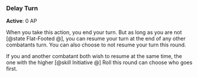 ### Delay Turn
**Active**: 0 AP

When you take this action, you end your turn. But as long as you are not [@state Flat-Footed @], you can resume your turn at the end of any other combatants turn. You can also choose to not resume your turn this round.

If you and another combatant both wish to resume at the same time, the one with the higher [@skill Initiative @] Roll this round can choose who goes first.